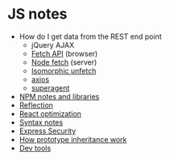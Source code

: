 # JS notes

* How do I get data from the REST end point
    * jQuery AJAX
    * [Fetch API](https://developer.mozilla.org/en-US/docs/Web/API/Fetch_API) (browser)
    * [Node fetch](https://www.npmjs.com/package/node-fetch) (server)
    * [Isomorphic unfetch](https://www.npmjs.com/package/isomorphic-unfetch)
    * [axios](https://www.npmjs.com/package/axios)
    * [superagent](https://www.npmjs.com/package/superagent)
* [NPM notes and libraries](https://github.com/awesome1888/tech-insights/blob/master/articles/js-notes/npm-libraries.md)
* [Reflection](https://github.com/awesome1888/tech-insights/blob/master/articles/js-notes/reflection.md)
* [React optimization](https://github.com/awesome1888/tech-insights/blob/master/articles/js-notes/react-optimization.md)
* [Syntax notes](https://github.com/awesome1888/tech-insights/blob/master/articles/js-notes/syntax-notes.md)
* [Express Security](https://github.com/awesome1888/tech-insights/blob/master/articles/js-notes/express-security.md)
* [How prototype inheritance work](https://github.com/awesome1888/tech-insights/blob/master/articles/js-notes/how-protoype-inheritance-work.md)
* [Dev tools](https://github.com/awesome1888/tech-insights/blob/master/articles/js-notes/dev-tools.md)
